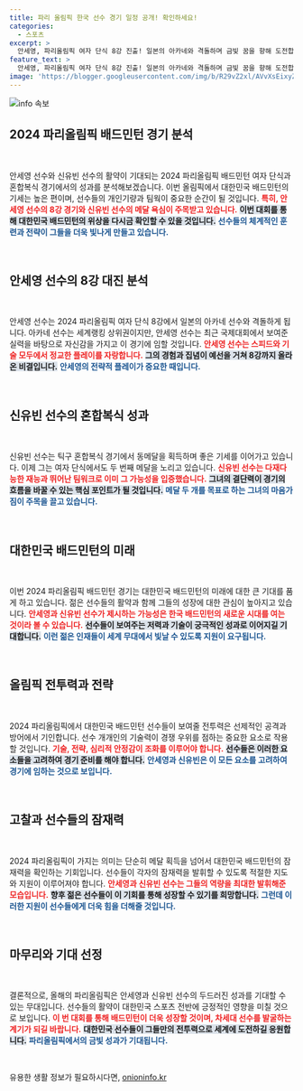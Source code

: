 ```yaml
---
title: 파리 올림픽 한국 선수 경기 일정 공개! 확인하세요!
categories:
  - 스포츠
excerpt: >
  안세영, 파리올림픽 여자 단식 8강 진출! 일본의 아카네와 격돌하며 금빛 꿈을 향해 도전합니다. 신유빈은 또 한 번의 메달에 도전하는데, 그녀의 결전이 더욱 기대됩니다!
feature_text: >
  안세영, 파리올림픽 여자 단식 8강 진출! 일본의 아카네와 격돌하며 금빛 꿈을 향해 도전합니다. 신유빈은 또 한 번의 메달에 도전하는데, 그녀의 결전이 더욱 기대됩니다!
image: 'https://blogger.googleusercontent.com/img/b/R29vZ2xl/AVvXsEixyZcFfHzMRdzZMjFBmAUKJYCLCGyLL1o632UiGVXcaFdKo_bkvkuCioo0uUKlGfBVcT3P84aROyZIXSBEx3Aw5nCQ3pTgDom1WDC4m8eifvWiAmWEEVb4x6G_l8C0QH225ldMjyaFvpxGEBGNO37VmDTDMHGhJPq73UglMfDca1-0aw/s1600/blogspot.png'
---
```


<p><img src="https://blogger.googleusercontent.com/img/b/R29vZ2xl/AVvXsEixyZcFfHzMRdzZMjFBmAUKJYCLCGyLL1o632UiGVXcaFdKo_bkvkuCioo0uUKlGfBVcT3P84aROyZIXSBEx3Aw5nCQ3pTgDom1WDC4m8eifvWiAmWEEVb4x6G_l8C0QH225ldMjyaFvpxGEBGNO37VmDTDMHGhJPq73UglMfDca1-0aw/s1600/blogspot.png" alt="info 속보" /></p>

<h2 data-ke-size="size26">2024 파리올림픽 배드민턴 경기 분석</h2>

<p data-ke-size="size16">&nbsp;</p>

<p>안세영 선수와 신유빈 선수의 활약이 기대되는 2024 파리올림픽 배드민턴 여자 단식과 혼합복식 경기에서의 성과를 분석해보겠습니다. 이번 올림픽에서 대한민국 배드민턴의 기세는 높은 편이며, 선수들의 개인기량과 팀웍이 중요한 순간이 될 것입니다. <b><span style="color: #ee2323;">특히, 안세영 선수의 8강 경기와 신유빈 선수의 메달 욕심이 주목받고 있습니다.</span></b> <b><span style="background-color: #21538527;">이번 대회를 통해 대한민국 배드민턴의 위상을 다시금 확인할 수 있을 것입니다.</span></b> <b><span style="color: #1a5490;">선수들의 체계적인 훈련과 전략이 그들을 더욱 빛나게 만들고 있습니다.</span></b> </p>

<p data-ke-size="size16">&nbsp;</p>

<h2 data-ke-size="size26">안세영 선수의 8강 대진 분석</h2>

<p data-ke-size="size16">&nbsp;</p>

<p>안세영 선수는 2024 파리올림픽 여자 단식 8강에서 일본의 아카네 선수와 격돌하게 됩니다. 아카네 선수는 세계랭킹 상위권이지만, 안세영 선수는 최근 국제대회에서 보여준 실력을 바탕으로 자신감을 가지고 이 경기에 임할 것입니다. <b><span style="color: #ee2323;">안세영 선수는 스피드와 기술 모두에서 정교한 플레이를 자랑합니다.</span></b> <b><span style="background-color: #21538527;">그의 경험과 집념이 예선을 거쳐 8강까지 올라온 비결입니다.</span></b> <b><span style="color: #1a5490;">안세영의 전략적 플레이가 중요한 때입니다.</span></b> </p>

<p data-ke-size="size16">&nbsp;</p>

<h2 data-ke-size="size26">신유빈 선수의 혼합복식 성과</h2>

<p data-ke-size="size16">&nbsp;</p>

<p>신유빈 선수는 틱구 혼합복식 경기에서 동메달을 획득하며 좋은 기세를 이어가고 있습니다. 이제 그는 여자 단식에서도 두 번째 메달을 노리고 있습니다. <b><span style="color: #ee2323;">신유빈 선수는 다재다능한 재능과 뛰어난 팀워크로 이미 그 가능성을 입증했습니다.</span></b> <b><span style="background-color: #21538527;">그녀의 결단력이 경기의 흐름을 바꿀 수 있는 핵심 포인트가 될 것입니다.</span></b> <b><span style="color: #1a5490;">메달 두 개를 목표로 하는 그녀의 마음가짐이 주목을 끌고 있습니다.</span></b> </p>

<p data-ke-size="size16">&nbsp;</p>

<h2 data-ke-size="size26">대한민국 배드민턴의 미래</h2>

<p data-ke-size="size16">&nbsp;</p>

<p>이번 2024 파리올림픽 배드민턴 경기는 대한민국 배드민턴의 미래에 대한 큰 기대를 품게 하고 있습니다. 젊은 선수들의 활약과 함께 그들의 성장에 대한 관심이 높아지고 있습니다. <b><span style="color: #ee2323;">안세영과 신유빈 선수가 제시하는 가능성은 한국 배드민턴의 새로운 시대를 여는 것이라 볼 수 있습니다.</span></b> <b><span style="background-color: #21538527;">선수들이 보여주는 저력과 기술이 궁극적인 성과로 이어지길 기대합니다.</span></b> <b><span style="color: #1a5490;">이런 젊은 인재들이 세계 무대에서 빛날 수 있도록 지원이 요구됩니다.</span></b> </p>

<p data-ke-size="size16">&nbsp;</p>

<h2 data-ke-size="size26">올림픽 전투력과 전략</h2>

<p data-ke-size="size16">&nbsp;</p>

<p>2024 파리올림픽에서 대한민국 배드민턴 선수들이 보여줄 전투력은 선제적인 공격과 방어에서 기인합니다. 선수 개개인의 기술력이 경쟁 우위를 점하는 중요한 요소로 작용할 것입니다. <b><span style="color: #ee2323;">기술, 전략, 심리적 안정감이 조화를 이루어야 합니다.</span></b> <b><span style="background-color: #21538527;">선수들은 이러한 요소들을 고려하여 경기 준비를 해야 합니다.</span></b> <b><span style="color: #1a5490;">안세영과 신유빈은 이 모든 요소를 고려하여 경기에 임하는 것으로 보입니다.</span></b> </p>

<p data-ke-size="size16">&nbsp;</p>

<h2 data-ke-size="size26">고찰과 선수들의 잠재력</h2>

<p data-ke-size="size16">&nbsp;</p>

<p>2024 파리올림픽이 가지는 의미는 단순히 메달 획득을 넘어서 대한민국 배드민턴의 잠재력을 확인하는 기회입니다. 선수들이 각자의 잠재력을 발휘할 수 있도록 적절한 지도와 지원이 이루어져야 합니다. <b><span style="color: #ee2323;">안세영과 신유빈 선수는 그들의 역량을 최대한 발휘해준 모습입니다.</span></b> <b><span style="background-color: #21538527;">향후 젊은 선수들이 이 기회를 통해 성장할 수 있기를 희망합니다.</span></b> <b><span style="color: #1a5490;">그런데 이러한 지원이 선수들에게 더욱 힘을 더해줄 것입니다.</span></b> </p>

<p data-ke-size="size16">&nbsp;</p>

<h2 data-ke-size="size26">마무리와 기대 선정</h2>

<p data-ke-size="size16">&nbsp;</p>

<p>결론적으로, 올해의 파리올림픽은 안세영과 신유빈 선수의 두드러진 성과를 기대할 수 있는 무대입니다. 선수들의 활약이 대한민국 스포츠 전반에 긍정적인 영향을 미칠 것으로 보입니다. <b><span style="color: #ee2323;">이 번 대회를 통해 배드민턴이 더욱 성장할 것이며, 차세대 선수를 발굴하는 계기가 되길 바랍니다.</span></b> <b><span style="background-color: #21538527;">대한민국 선수들이 그들만의 전투력으로 세계에 도전하길 응원합니다.</span></b> <b><span style="color: #1a5490;">파리올림픽에서의 금빛 성과가 기대됩니다.</span></b> </p>

<p data-ke-size="size16">&nbsp;</p>
유용한 생활 정보가 필요하시다면, <a href="https://onioninfo.kr" rel="dofollow">onioninfo.kr</a>


